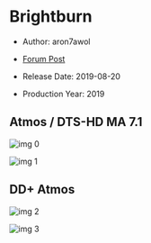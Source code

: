 # Brightburn

* Author: aron7awol

* [Forum Post](https://www.avsforum.com/threads/bass-eq-for-filtered-movies.2995212/post-58393252)

* Release Date: 2019-08-20
* Production Year: 2019

## Atmos / DTS-HD MA 7.1

![img 0](https://i.imgur.com/agwHDLD.jpg)

![img 1](https://i.imgur.com/pBDChcz.jpg)

## DD+ Atmos

![img 2](https://i.imgur.com/yiJV6WH.jpg)

![img 3](https://i.imgur.com/dzm1UXv.png)

